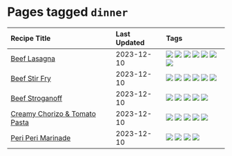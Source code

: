 # Pages tagged `dinner`

|Recipe Title|Last Updated|Tags
|:---|:---|:---|
|[Beef Lasagna](../recipes/beeflasagna.md)|2023-12-10|[![](https://img.shields.io/badge/tag-baked-208450)](../tags/baked.md) [![](https://img.shields.io/badge/tag-beef-91514)](../tags/beef.md) [![](https://img.shields.io/badge/tag-dinner-8f457a)](../tags/dinner.md) [![](https://img.shields.io/badge/tag-easy-e5c1d4)](../tags/easy.md) [![](https://img.shields.io/badge/tag-italian-f6b493)](../tags/italian.md) [![](https://img.shields.io/badge/tag-pasta-b7439e)](../tags/pasta.md) [![](https://img.shields.io/badge/tag-stovetop-c6d429)](../tags/stovetop.md)|
|[Beef Stir Fry](../recipes/beefstirfry.md)|2023-12-10|[![](https://img.shields.io/badge/tag-asian-e5fa6f)](../tags/asian.md) [![](https://img.shields.io/badge/tag-beef-91514)](../tags/beef.md) [![](https://img.shields.io/badge/tag-dinner-8f457a)](../tags/dinner.md) [![](https://img.shields.io/badge/tag-pasta-b7439e)](../tags/pasta.md) [![](https://img.shields.io/badge/tag-stovetop-c6d429)](../tags/stovetop.md) [![](https://img.shields.io/badge/tag-versatile-d82abc)](../tags/versatile.md)|
|[Beef Stroganoff](../recipes/beefstroganoff.md)|2023-12-10|[![](https://img.shields.io/badge/tag-beef-91514)](../tags/beef.md) [![](https://img.shields.io/badge/tag-dairy-32613c)](../tags/dairy.md) [![](https://img.shields.io/badge/tag-dinner-8f457a)](../tags/dinner.md) [![](https://img.shields.io/badge/tag-russian-f53bfe)](../tags/russian.md) [![](https://img.shields.io/badge/tag-stovetop-c6d429)](../tags/stovetop.md)|
|[Creamy Chorizo & Tomato Pasta](../recipes/creamychorizotomatopasta.md)|2023-12-10|[![](https://img.shields.io/badge/tag-boiled-28ab17)](../tags/boiled.md) [![](https://img.shields.io/badge/tag-dinner-8f457a)](../tags/dinner.md) [![](https://img.shields.io/badge/tag-italian-f6b493)](../tags/italian.md) [![](https://img.shields.io/badge/tag-pasta-b7439e)](../tags/pasta.md) [![](https://img.shields.io/badge/tag-stovetop-c6d429)](../tags/stovetop.md)|
|[Peri Peri Marinade](../recipes/periperimarinade.md)|2023-12-10|[![](https://img.shields.io/badge/tag-dinner-8f457a)](../tags/dinner.md) [![](https://img.shields.io/badge/tag-portuguese-99d437)](../tags/portuguese.md) [![](https://img.shields.io/badge/tag-sides-8a534c)](../tags/sides.md) [![](https://img.shields.io/badge/tag-vegan-3a4f8e)](../tags/vegan.md)|
